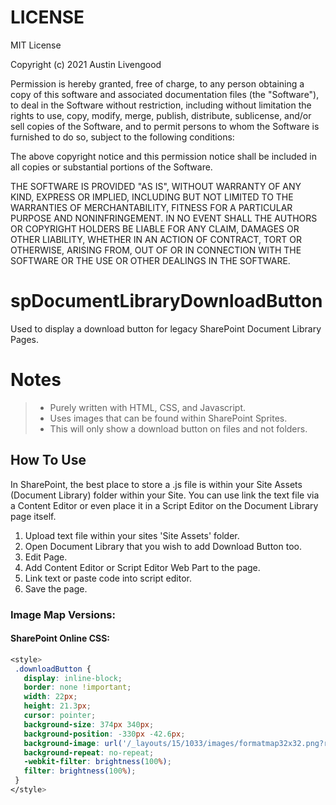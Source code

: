 # LICENSE
MIT License

Copyright (c) 2021 Austin Livengood

Permission is hereby granted, free of charge, to any person obtaining a copy
of this software and associated documentation files (the "Software"), to deal
in the Software without restriction, including without limitation the rights
to use, copy, modify, merge, publish, distribute, sublicense, and/or sell
copies of the Software, and to permit persons to whom the Software is
furnished to do so, subject to the following conditions:

The above copyright notice and this permission notice shall be included in all
copies or substantial portions of the Software.

THE SOFTWARE IS PROVIDED "AS IS", WITHOUT WARRANTY OF ANY KIND, EXPRESS OR
IMPLIED, INCLUDING BUT NOT LIMITED TO THE WARRANTIES OF MERCHANTABILITY,
FITNESS FOR A PARTICULAR PURPOSE AND NONINFRINGEMENT. IN NO EVENT SHALL THE
AUTHORS OR COPYRIGHT HOLDERS BE LIABLE FOR ANY CLAIM, DAMAGES OR OTHER
LIABILITY, WHETHER IN AN ACTION OF CONTRACT, TORT OR OTHERWISE, ARISING FROM,
OUT OF OR IN CONNECTION WITH THE SOFTWARE OR THE USE OR OTHER DEALINGS IN THE
SOFTWARE.

# spDocumentLibraryDownloadButton
Used to display a download button for legacy SharePoint Document Library Pages.

# Notes
 > - Purely written with HTML, CSS, and Javascript.
 > - Uses images that can be found within SharePoint Sprites.
 > - This will only show a download button on files and not folders.

## How To Use
In SharePoint, the best place to store a .js file is within your Site Assets (Document Library) folder within your Site. You can use link the text file via a Content Editor or even place it in a Script Editor on the Document Library page itself.

1. Upload text file within your sites 'Site Assets' folder. 
2. Open Document Library that you wish to add Download Button too.
3. Edit Page.
4. Add Content Editor or Script Editor Web Part to the page.
5. Link text or paste code into script editor.
6. Save the page.

### Image Map Versions:
#### SharePoint Online CSS:
```CSS
<style>
 .downloadButton {
   display: inline-block;
   border: none !important;
   width: 22px;
   height: 21.3px;
   cursor: pointer;
   background-size: 374px 340px;
   background-position: -330px -42.6px;
   background-image: url('/_layouts/15/1033/images/formatmap32x32.png?rev=47');
   background-repeat: no-repeat;
   -webkit-filter: brightness(100%);
   filter: brightness(100%);
 }
</style>
```
